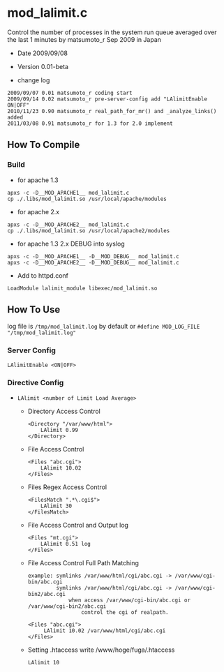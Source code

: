 # mod_lalimit.c
Control the number of processes in the system run queue averaged over the last 1 minutes by matsumoto_r Sep 2009 in Japan

- Date     2009/09/08
- Version  0.01-beta

- change log
```
2009/09/07 0.01 matsumoto_r coding start
2009/09/14 0.02 matsumoto_r pre-server-config add "LAlimitEnable ON|OFF"
2010/11/23 0.90 matsumoto_r real_path_for_mr() and _analyze_links() added
2011/03/08 0.91 matsumoto_r for 1.3 for 2.0 implement
```

## How To Compile
### Build
- for apache 1.3
```
apxs -c -D__MOD_APACHE1__ mod_lalimit.c
cp ./.libs/mod_lalimit.so /usr/local/apache/modules
```

- for apache 2.x
```
apxs -c -D__MOD_APACHE2__ mod_lalimit.c
cp ./.libs/mod_lalimit.so /usr/local/apache2/modules
```

- for apache 1.3 2.x DEBUG into syslog
```
apxs -c -D__MOD_APACHE1__ -D__MOD_DEBUG__ mod_lalimit.c
apxs -c -D__MOD_APACHE2__ -D__MOD_DEBUG__ mod_lalimit.c
```

- Add to  httpd.conf
```
LoadModule lalimit_module libexec/mod_lalimit.so
```

## How To Use
log file is `/tmp/mod_lalimit.log` by default or `#define MOD_LOG_FILE       "/tmp/mod_lalimit.log"`


### Server Config
```
LAlimitEnable <ON|OFF>
```

### Directive Config
* `LAlimit <number of Limit Load Average>`
    * Directory Access Control
    
        ```
        <Directory "/var/www/html">
            LAlimit 0.99
        </Directory>
        ```

    - File Access Control
    
      ```
      <Files "abc.cgi">
          LAlimit 10.02
      </Files>
      ```

    - Files Regex Access Control
    
      ```
      <FilesMatch ".*\.cgi$">
          LAlimit 30
      </FilesMatch>
      ```

    - File Access Control and Output log
    
      ```
      <Files "mt.cgi">
          LAlimit 0.51 log
      </Files>
      ```

    - File Access Control Full Path Matching
    
      ```
      example: symlinks /var/www/html/cgi/abc.cgi -> /var/www/cgi-bin/abc.cgi
               symlinks /var/www/html/cgi/abc.cgi -> /var/www/cgi-bin2/abc.cgi
                   when access /var/www/cgi-bin/abc.cgi or /var/www/cgi-bin2/abc.cgi
                       control the cgi of realpath.

      <Files "abc.cgi">
           LAlimit 10.02 /var/www/html/cgi/abc.cgi
      </Files>
      ```

    - Setting .htaccess write /www/hoge/fuga/.htaccess
    
      ```
      LAlimit 10
      ```
